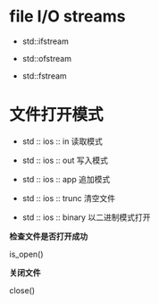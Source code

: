 # file I/O streams

- std::ifstream

- std::ofstream

- std::fstream



# 文件打开模式

- std :: ios :: in  读取模式

- std :: ios :: out 写入模式

- std :: ios :: app 追加模式

- std :: ios :: trunc 清空文件

- std :: ios :: binary 以二进制模式打开



**检查文件是否打开成功**

is_open()

**关闭文件**

close()


